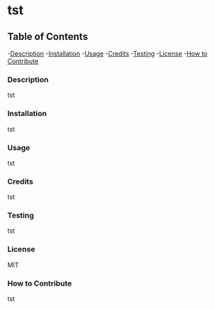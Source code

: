  # tst

## Table of Contents

-[Description](#description)
-[Installation](#installation)
-[Usage](#usage)
-[Credits](#credits)
-[Testing](#testing)
-[License](#license)
-[How to Contribute](#how-to-contribute)

### Description

tst

### Installation

tst

### Usage

tst

### Credits

tst

### Testing

tst

### License

MIT

### How to Contribute

tst
